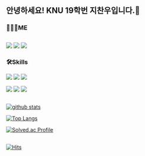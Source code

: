 ## 안녕하세요! KNU 19학번 지찬우입니다.👋




### 🙋🏻‍♂️ME
##
<a href="https://woopaca.notion.site/635f5ea18d264ea9be3604209991c184" target="_blank"><img src="https://img.shields.io/badge/Notion-272727?style=flat&logo=Notion&logoColor=white"/></a>
<a href="https://www.instagram.com/j_chanoo/" target="_blank"><img src="https://img.shields.io/badge/Instagram-E4405F?style=flat&logo=Instagram&logoColor=white"/></a>
<a href="https://velog.io/@jcw1031" target="_blank"><img src="https://img.shields.io/badge/Velog-20C997?style=flat&logo=Velog&logoColor=white"/></a>

### 🛠Skills
<a href="https://www.oracle.com/java/" target="_blank"><img src="https://img.shields.io/badge/JAVA-fc3838?style=flat&logo=Java&logoColor=white"/></a>
<a href="https://www.python.org" target="_blank"><img src="https://img.shields.io/badge/Python-357cb2?style=flat&logo=Python&logoColor=white"/></a>
<a href="https://www.javascript.com" target="_blank"><img src="https://img.shields.io/badge/JavaScript-f5da42?style=flat&logo=Javascript&logoColor=white"/></a>

<a href="https://reactjs.org" target="_blank"><img src="https://img.shields.io/badge/React-60d5f2?style=flat&logo=React&logoColor=white"/></a>
<a href="https://www.swift.org" target="_blank"><img src="https://img.shields.io/badge/Swift-F57542?style=flat&logo=Swift&logoColor=white"/></a>
<a href="https://flutter.dev" target="_blank"><img src="https://img.shields.io/badge/Flutter-3776AB?style=flat&logo=Flutter&logoColor=white"/></a>
##

[![github stats](https://github-readme-stats.vercel.app/api?username=jcw1031&theme=tokyonight&show_icons=true&hide_border=true)](https://github.com/jcw1031)

[![Top Langs](https://github-readme-stats.vercel.app/api/top-langs/?username=jcw1031&langs_count=10&theme=tokyonight&layout=compact)](https://github.com/jcw1031)

[![Solved.ac Profile](http://mazassumnida.wtf/api/v2/generate_badge?boj=jcw1031)](https://solved.ac/jcw1031/)

##

[![Hits](https://hits.seeyoufarm.com/api/count/incr/badge.svg?url=https%3A%2F%2Fgithub.com%2Fjcw1031&count_bg=%232F6DC4&title_bg=%23555555&icon=github.svg&icon_color=%23EDEDED&title=hits&edge_flat=false)](https://hits.seeyoufarm.com)
